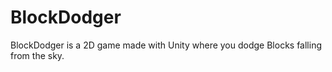 # BlockDodger
BlockDodger is a 2D game made with Unity where you dodge Blocks falling from the sky.
